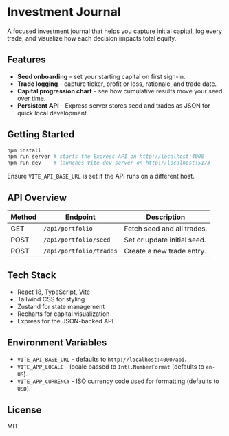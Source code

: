 # Investment Journal

A focused investment journal that helps you capture initial capital, log every trade, and visualize how each decision impacts total equity.

## Features

- **Seed onboarding** - set your starting capital on first sign-in.
- **Trade logging** - capture ticker, profit or loss, rationale, and trade date.
- **Capital progression chart** - see how cumulative results move your seed over time.
- **Persistent API** - Express server stores seed and trades as JSON for quick local development.

## Getting Started

```bash
npm install
npm run server # starts the Express API on http://localhost:4000
npm run dev    # launches Vite dev server on http://localhost:5173
```

Ensure `VITE_API_BASE_URL` is set if the API runs on a different host.

## API Overview

| Method | Endpoint                  | Description                 |
| ------ | ------------------------- | --------------------------- |
| GET    | `/api/portfolio`          | Fetch seed and all trades.  |
| POST   | `/api/portfolio/seed`     | Set or update initial seed. |
| POST   | `/api/portfolio/trades`   | Create a new trade entry.   |

## Tech Stack

- React 18, TypeScript, Vite
- Tailwind CSS for styling
- Zustand for state management
- Recharts for capital visualization
- Express for the JSON-backed API

## Environment Variables

- `VITE_API_BASE_URL` - defaults to `http://localhost:4000/api`.
- `VITE_APP_LOCALE` - locale passed to `Intl.NumberFormat` (defaults to `en-US`).
- `VITE_APP_CURRENCY` - ISO currency code used for formatting (defaults to `USD`).

## License

MIT